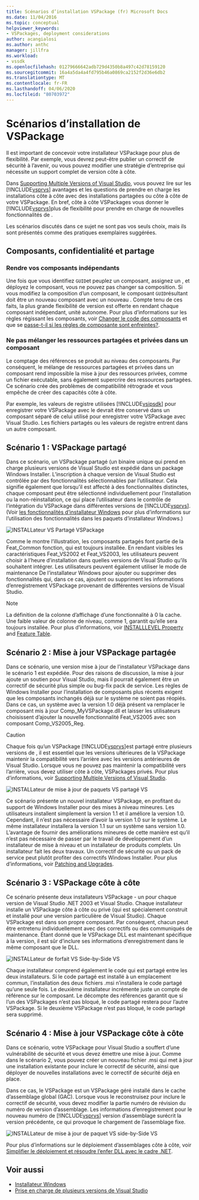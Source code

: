 ```yaml
---
title: Scénarios d’installation VSPackage (fr) Microsoft Docs
ms.date: 11/04/2016
ms.topic: conceptual
helpviewer_keywords:
- VSPackages, deployment considerations
author: acangialosi
ms.author: anthc
manager: jillfra
ms.workload:
- vssdk
ms.openlocfilehash: 01279666642adb729d4350b8a497c42d78159120
ms.sourcegitcommit: 16a4a5da4a4fd795b46a0869ca2152f2d36e6db2
ms.translationtype: MT
ms.contentlocale: fr-FR
ms.lasthandoff: 04/06/2020
ms.locfileid: "80703972"
---
```

# <a name="vspackage-setup-scenarios"></a>Scénarios d’installation de VSPackage

Il est important de concevoir votre installateur VSPackage pour plus de flexibilité. Par exemple, vous devrez peut-être publier un correctif de sécurité à l’avenir, ou vous pouvez modifier une stratégie d’entreprise qui nécessite un support complet de version côte à côte.

Dans [Supporting Multiple Versions of Visual Studio](../../extensibility/supporting-multiple-versions-of-visual-studio.md), vous pouvez lire sur les [!INCLUDE[vsprvs](../../code-quality/includes/vsprvs_md.md)] avantages et les questions de prendre en charge les installations côte à côte avec des installations partagées ou côte à côte de votre VSPackage. En bref, côte à côte VSPackages vous donner le [!INCLUDE[vsprvs](../../code-quality/includes/vsprvs_md.md)]plus de flexibilité pour prendre en charge de nouvelles fonctionnalités de .

Les scénarios discutés dans ce sujet ne sont pas vos seuls choix, mais ils sont présentés comme des pratiques exemplaires suggérées.

## <a name="components-privacy-and-sharing"></a>Composants, confidentialité et partage

### <a name="make-your-components-independent"></a>Rendre vos composants indépendants

Une fois que vous identifiez `GUID`et peuplez un composant, assignez un , et déployez le composant, vous ne pouvez pas changer sa composition. Si vous modifiez la composition d’un composant, le composant `GUID`résultant doit être un nouveau composant avec un nouveau . Compte tenu de ces faits, la plus grande flexibilité de version est offerte en rendant chaque composant indépendant, unité autonome. Pour plus d’informations sur les règles régissant les composants, voir [Changer le code des composants](/windows/desktop/Msi/changing-the-component-code) et que se [passe-t-il si les règles de composante sont enfreintes?](/windows/desktop/Msi/what-happens-if-the-component-rules-are-broken).

### <a name="do-not-mix-shared-and-private-resources-in-a-component"></a>Ne pas mélanger les ressources partagées et privées dans un composant

Le comptage des références se produit au niveau des composants. Par conséquent, le mélange de ressources partagées et privées dans un composant rend impossible la mise à jour des ressources privées, comme un fichier exécutable, sans également supercrire des ressources partagées. Ce scénario crée des problèmes de compatibilité rétrograde et vous empêche de créer des capacités côte à côte.

Par exemple, les valeurs de registre utilisées [!INCLUDE[vsipsdk](../../extensibility/includes/vsipsdk_md.md)] pour enregistrer votre VSPackage avec le devrait être conservé dans un composant séparé de celui utilisé pour enregistrer votre VSPackage avec Visual Studio. Les fichiers partagés ou les valeurs de registre entrent dans un autre composant.

## <a name="scenario-1-shared-vspackage"></a>Scénario 1 : VSPackage partagé

Dans ce scénario, un VSPackage partagé (un binaire unique qui prend en charge plusieurs versions de Visual Studio est expédié dans un package Windows Installer. L’inscription à chaque version de Visual Studio est contrôlée par des fonctionnalités sélectionnables par l’utilisateur. Cela signifie également que lorsqu’il est affecté à des fonctionnalités distinctes, chaque composant peut être sélectionné individuellement pour l’installation ou la non-réinstallation, ce qui place l’utilisateur dans le contrôle de l’intégration du VSPackage dans différentes versions de [!INCLUDE[vsprvs](../../code-quality/includes/vsprvs_md.md)]. (Voir [les fonctionnalités d’installateur Windows](/windows/desktop/Msi/windows-installer-features) pour plus d’informations sur l’utilisation des fonctionnalités dans les paquets d’installateur Windows.)

![INSTALLateur VS Partagé VSPackage](../../extensibility/internals/media/vs_sharedpackage.gif "VS_SharedPackage")

Comme le montre l’illustration, les composants partagés font partie de la Feat_Common fonction, qui est toujours installée. En rendant visibles les caractéristiques Feat_VS2002 et Feat_VS2003, les utilisateurs peuvent choisir à l’heure d’installation dans quelles versions de Visual Studio qu’ils souhaitent intégrer. Les utilisateurs peuvent également utiliser le mode de maintenance De l’installateur Windows pour ajouter ou supprimer des fonctionnalités qui, dans ce cas, ajoutent ou suppriment les informations d’enregistrement VSPackage provenant de différentes versions de Visual Studio.

> [!NOTE]
> La définition de la colonne d’affichage d’une fonctionnalité à 0 la cache. Une faible valeur de colonne de niveau, comme 1, garantit qu’elle sera toujours installée. Pour plus d’informations, voir [INSTALLLEVEL Property](/windows/desktop/Msi/installlevel) and [Feature Table](/windows/desktop/Msi/feature-table).

## <a name="scenario-2-shared-vspackage-update"></a>Scénario 2 : Mise à jour VSPackage partagée

Dans ce scénario, une version mise à jour de l’installateur VSPackage dans le scénario 1 est expédiée. Pour des raisons de discussion, la mise à jour ajoute un soutien pour Visual Studio, mais il pourrait également être un correctif de sécurité plus simple ou bug-fix pack de service. Les règles de Windows Installer pour l’installation de composants plus récents exigent que les composants inchangés déjà sur le système ne soient pas réopiés. Dans ce cas, un système avec la version 1.0 déjà présent va remplacer le composant mis à jour Comp_MyVSPackage.dll et laisser les utilisateurs choisissent d’ajouter la nouvelle fonctionnalité Feat_VS2005 avec son composant Comp_VS2005_Reg.

> [!CAUTION]
> Chaque fois qu’un VSPackage [!INCLUDE[vsprvs](../../code-quality/includes/vsprvs_md.md)]est partagé entre plusieurs versions de , il est essentiel que les versions ultérieures de la VSPackage maintenir la compatibilité vers l’arrière avec les versions antérieures de Visual Studio. Lorsque vous ne pouvez pas maintenir la compatibilité vers l’arrière, vous devez utiliser côte à côte, VSPackages privés. Pour plus d’informations, voir [Supporting Multiple Versions of Visual Studio](../../extensibility/supporting-multiple-versions-of-visual-studio.md).

![INSTALLateur de mise à jour de paquets VS partagé VS](../../extensibility/internals/media/vs_sharedpackageupdate.gif "VS_SharedPackageUpdate")

Ce scénario présente un nouvel installateur VSPackage, en profitant du support de Windows Installer pour des mises à niveau mineures. Les utilisateurs installent simplement la version 1.1 et il améliore la version 1.0. Cependant, il n’est pas nécessaire d’avoir la version 1.0 sur le système. Le même installateur installera la version 1.1 sur un système sans version 1.0. L’avantage de fournir des améliorations mineures de cette manière est qu’il n’est pas nécessaire de passer par le travail de développement d’un installateur de mise à niveau et un installateur de produits complets. Un installateur fait les deux travaux. Un correctif de sécurité ou un pack de service peut plutôt profiter des correctifs Windows Installer. Pour plus d’informations, voir [Patching and Upgrades](/windows/desktop/Msi/patching-and-upgrades).

## <a name="scenario-3-side-by-side-vspackage"></a>Scénario 3 : VSPackage côte à côte

Ce scénario présente deux installateurs VSPackage - un pour chaque version de Visual Studio .NET 2003 et Visual Studio. Chaque installateur installe un VSPackage côte à côte ou privé (qui est spécialement construit et installé pour une version particulière de Visual Studio). Chaque VSPackage est dans son propre composant. Par conséquent, chacun peut être entretenu individuellement avec des correctifs ou des communiqués de maintenance. Étant donné que le VSPackage DLL est maintenant spécifique à la version, il est sûr d’inclure ses informations d’enregistrement dans le même composant que le DLL.

![INSTALLateur de forfait VS Side-by-Side VS](../../extensibility/internals/media/vs_sbys_package.gif "VS_SbyS_Package")

Chaque installateur comprend également le code qui est partagé entre les deux installateurs. Si le code partagé est installé à un emplacement commun, l’installation des deux fichiers .msi n’installera le code partagé qu’une seule fois. Le deuxième installateur incrémente juste un compte de référence sur le composant. Le décompte des références garantit que si l’un des VSPackages n’est pas bloqué, le code partagé restera pour l’autre VSPackage. Si le deuxième VSPackage n’est pas bloqué, le code partagé sera supprimé.

## <a name="scenario-4-side-by-side-vspackage-update"></a>Scénario 4 : Mise à jour VSPackage côte à côte

Dans ce scénario, votre VSPackage pour Visual Studio a souffert d’une vulnérabilité de sécurité et vous devez émettre une mise à jour. Comme dans le scénario 2, vous pouvez créer un nouveau fichier .msi qui met à jour une installation existante pour inclure le correctif de sécurité, ainsi que déployer de nouvelles installations avec le correctif de sécurité déjà en place.

Dans ce cas, le VSPackage est un VSPackage géré installé dans le cache d’assemblage global (GAC). Lorsque vous le reconstruisez pour inclure le correctif de sécurité, vous devez modifier la partie numéro de révision du numéro de version d’assemblage. Les informations d’enregistrement pour le nouveau numéro de [!INCLUDE[vsprvs](../../code-quality/includes/vsprvs_md.md)] version d’assemblage surécrit la version précédente, ce qui provoque le chargement de l’assemblage fixe.

![INSTALLateur de mise à jour de paquet VS side-by-Side VS](../../extensibility/internals/media/vs_sbys_packageupdate.gif "VS_SbyS_PackageUpdate")

Pour plus d’informations sur le déploiement d’assemblages côte à côte, voir [Simplifier le déploiement et résoudre l’enfer DLL avec le cadre .NET](https://msdn.microsoft.com/library/ms973843.aspx).

## <a name="see-also"></a>Voir aussi

- [Installateur Windows](/windows/desktop/Msi/windows-installer-portal)
- [Prise en charge de plusieurs versions de Visual Studio](../../extensibility/supporting-multiple-versions-of-visual-studio.md)
